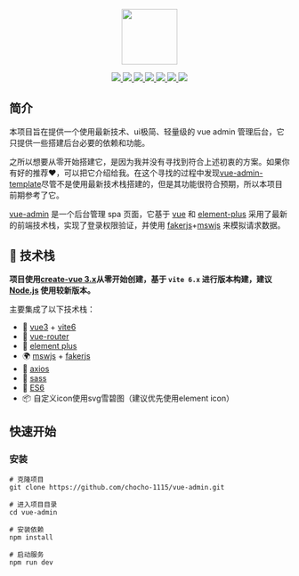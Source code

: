 <p align="center">
    <a href="https://github.com/chocho-1115/vue-admin" target="_blank">
        <img src="https://cn.vuejs.org/images/logo.png" width="100">
    </a>
</p>
<p align="center">
    <a href="https://github.com/vitejs/vite">
        <img src="https://img.shields.io/badge/vite-6.2.4-brightgreen.svg">
    </a>
    <a href="https://github.com/vuejs/core">
        <img src="https://img.shields.io/badge/vue-3.5.13-brightgreen.svg">
    </a>
    <a href="https://github.com/element-plus/element-plus">
        <img src="https://img.shields.io/badge/elemnet--plus-2.9.9-brightgreen.svg">
    </a>
    <a href="https://github.com/axios/axios">
        <img src="https://img.shields.io/badge/axios-1.8.4-brightgreen.svg">
    </a>
    <a href="https://github.com/mswjs/msw">
        <img src="https://img.shields.io/badge/msw-2.7.5-brightgreen.svg">
    </a>
    <a href="https://github.com/faker-js/faker">
        <img src="https://img.shields.io/badge/faker-9.7.0-brightgreen.svg">
    </a>
    <a href="https://github.com/chocho-1115/vue-admin">
        <img src="https://img.shields.io/badge/license-MIT-brightgreen.svg">
    </a>
</p>

## 简介

本项目旨在提供一个使用最新技术、ui极简、轻量级的 vue admin 管理后台，它只提供一些搭建后台必要的依赖和功能。

之所以想要从零开始搭建它，是因为我并没有寻找到符合上述初衷的方案。如果你有好的推荐❤️，可以把它介绍给我。在这个寻找的过程中发现[vue-admin-template](https://github.com/PanJiaChen/vue-admin-template)尽管不是使用最新技术栈搭建的，但是其功能很符合预期，所以本项目前期参考了它。

[vue-admin](https://github.com/chocho-1115/vue-admin) 是一个后台管理 spa 页面，它基于 [vue](https://vuejs.org/) 和 [element-plus](https://element-plus.org/zh-CN/) 采用了最新的前端技术栈，实现了登录权限验证，并使用 [fakerjs](https://fakerjs.dev/)+[mswjs](https://mswjs.io/) 来模拟请求数据。


## 🎉 技术栈

**项目使用[create-vue 3.x](https://github.com/vuejs/create-vue)从零开始创建，基于 `vite 6.x` 进行版本构建，建议 [Node.js](https://nodejs.org/) 使用较新版本。**

主要集成了以下技术栈：

- 💪 [vue3](https://vuejs.org/) + [vite6](https://vite.dev/)
- 💅 [vue-router](https://router.vuejs.org/)
- 💅 [element plus](https://element-plus.org/zh-CN/)
- 🌍 [mswjs](https://mswjs.io/) + [fakerjs](https://fakerjs.dev/)
- 👏 [axios](http://www.axios-js.com/)
- 🥳 [sass](https://sass-lang.com/)
- 🚀 [ES6](http://es6.ruanyifeng.com/)
- 📦️ 自定义icon使用svg雪碧图（建议优先使用element icon）


## 快速开始

### 安装

```
# 克隆项目
git clone https://github.com/chocho-1115/vue-admin.git

# 进入项目目录
cd vue-admin

# 安装依赖
npm install

# 启动服务
npm run dev
```
